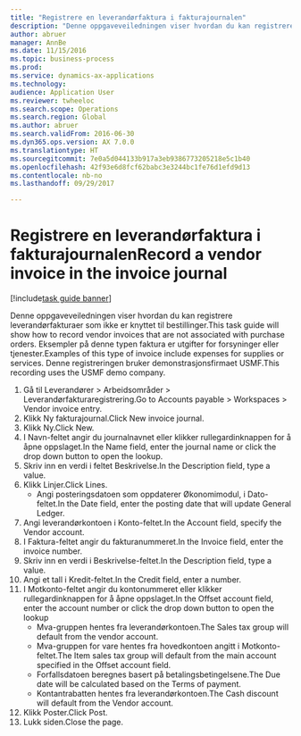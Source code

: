 ```yaml
--- 
title: "Registrere en leverandørfaktura i fakturajournalen"
description: "Denne oppgaveveiledningen viser hvordan du kan registrere leverandørfakturaer som ikke er knyttet til bestillinger."
author: abruer
manager: AnnBe
ms.date: 11/15/2016
ms.topic: business-process
ms.prod: 
ms.service: dynamics-ax-applications
ms.technology: 
audience: Application User
ms.reviewer: twheeloc
ms.search.scope: Operations
ms.search.region: Global
ms.author: abruer
ms.search.validFrom: 2016-06-30
ms.dyn365.ops.version: AX 7.0.0
ms.translationtype: HT
ms.sourcegitcommit: 7e0a5d044133b917a3eb9386773205218e5c1b40
ms.openlocfilehash: 42f93e6d8fcf62babc3e3244bc1fe76d1efd9d13
ms.contentlocale: nb-no
ms.lasthandoff: 09/29/2017

---
```

# <a name="record-a-vendor-invoice-in-the-invoice-journal"></a><span data-ttu-id="f8f7f-103">Registrere en leverandørfaktura i fakturajournalen</span><span class="sxs-lookup"><span data-stu-id="f8f7f-103">Record a vendor invoice in the invoice journal</span></span>

[!include[task guide banner](../../includes/task-guide-banner.md)]

<span data-ttu-id="f8f7f-104">Denne oppgaveveiledningen viser hvordan du kan registrere leverandørfakturaer som ikke er knyttet til bestillinger.</span><span class="sxs-lookup"><span data-stu-id="f8f7f-104">This task guide will show how to record vendor invoices that are not associated with purchase orders.</span></span> <span data-ttu-id="f8f7f-105">Eksempler på denne typen faktura er utgifter for forsyninger eller tjenester.</span><span class="sxs-lookup"><span data-stu-id="f8f7f-105">Examples of this type of invoice include expenses for supplies or services.</span></span>  <span data-ttu-id="f8f7f-106">Denne registreringen bruker demonstrasjonsfirmaet USMF.</span><span class="sxs-lookup"><span data-stu-id="f8f7f-106">This recording uses the USMF demo company.</span></span>

1. <span data-ttu-id="f8f7f-107">Gå til Leverandører > Arbeidsområder > Leverandørfakturaregistrering.</span><span class="sxs-lookup"><span data-stu-id="f8f7f-107">Go to Accounts payable > Workspaces > Vendor invoice entry.</span></span>
2. <span data-ttu-id="f8f7f-108">Klikk Ny fakturajournal.</span><span class="sxs-lookup"><span data-stu-id="f8f7f-108">Click New invoice journal.</span></span>
3. <span data-ttu-id="f8f7f-109">Klikk Ny.</span><span class="sxs-lookup"><span data-stu-id="f8f7f-109">Click New.</span></span>
4. <span data-ttu-id="f8f7f-110">I Navn-feltet angir du journalnavnet eller klikker rullegardinknappen for å åpne oppslaget.</span><span class="sxs-lookup"><span data-stu-id="f8f7f-110">In the Name field, enter the journal name or click the drop down button to open the lookup.</span></span>
5. <span data-ttu-id="f8f7f-111">Skriv inn en verdi i feltet Beskrivelse.</span><span class="sxs-lookup"><span data-stu-id="f8f7f-111">In the Description field, type a value.</span></span>
6. <span data-ttu-id="f8f7f-112">Klikk Linjer.</span><span class="sxs-lookup"><span data-stu-id="f8f7f-112">Click Lines.</span></span>
    * <span data-ttu-id="f8f7f-113">Angi posteringsdatoen som oppdaterer Økonomimodul, i Dato-feltet.</span><span class="sxs-lookup"><span data-stu-id="f8f7f-113">In the Date field, enter the posting date that will update General Ledger.</span></span>  
7. <span data-ttu-id="f8f7f-114">Angi leverandørkontoen i Konto-feltet.</span><span class="sxs-lookup"><span data-stu-id="f8f7f-114">In the Account field, specify the Vendor account.</span></span>
8. <span data-ttu-id="f8f7f-115">I Faktura-feltet angir du fakturanummeret.</span><span class="sxs-lookup"><span data-stu-id="f8f7f-115">In the Invoice field, enter the invoice number.</span></span>
9. <span data-ttu-id="f8f7f-116">Skriv inn en verdi i Beskrivelse-feltet.</span><span class="sxs-lookup"><span data-stu-id="f8f7f-116">In the Description field, type a value.</span></span>
10. <span data-ttu-id="f8f7f-117">Angi et tall i Kredit-feltet.</span><span class="sxs-lookup"><span data-stu-id="f8f7f-117">In the Credit field, enter a number.</span></span>
11. <span data-ttu-id="f8f7f-118">I Motkonto-feltet angir du kontonummeret eller klikker rullegardinknappen for å åpne oppslaget.</span><span class="sxs-lookup"><span data-stu-id="f8f7f-118">In the Offset account field, enter the account number or click the drop down button to open the lookup</span></span>
    * <span data-ttu-id="f8f7f-119">Mva-gruppen hentes fra leverandørkontoen.</span><span class="sxs-lookup"><span data-stu-id="f8f7f-119">The Sales tax group will default from the vendor account.</span></span>  
    * <span data-ttu-id="f8f7f-120">Mva-gruppen for vare hentes fra hovedkontoen angitt i Motkonto-feltet.</span><span class="sxs-lookup"><span data-stu-id="f8f7f-120">The Item sales tax group will default from the main account specified in the Offset account field.</span></span>  
    * <span data-ttu-id="f8f7f-121">Forfallsdatoen beregnes basert på betalingsbetingelsene.</span><span class="sxs-lookup"><span data-stu-id="f8f7f-121">The Due date will be calculated based on the Terms of payment.</span></span>  
    * <span data-ttu-id="f8f7f-122">Kontantrabatten hentes fra leverandørkontoen.</span><span class="sxs-lookup"><span data-stu-id="f8f7f-122">The Cash discount will default from the Vendor account.</span></span>  
12. <span data-ttu-id="f8f7f-123">Klikk Poster.</span><span class="sxs-lookup"><span data-stu-id="f8f7f-123">Click Post.</span></span>
13. <span data-ttu-id="f8f7f-124">Lukk siden.</span><span class="sxs-lookup"><span data-stu-id="f8f7f-124">Close the page.</span></span>


